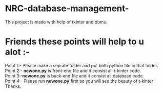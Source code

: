 # NRC-database-management-
This project is made with help of tkinter and dbms.

# Friends these points will help to u alot :-
Point 1:- Please make a seprate folder and put both python file in that folder.
<br>
Point 2:- **newone.py** is front-end file and it consist all t-kinter code.
<br>
Point 3:-**newone.py** is back-end file and it consist all database code.
<br>
Point 4:- Please run **newone.py** first so you will see the beauty of t-kinter
<br>
Thanks.
